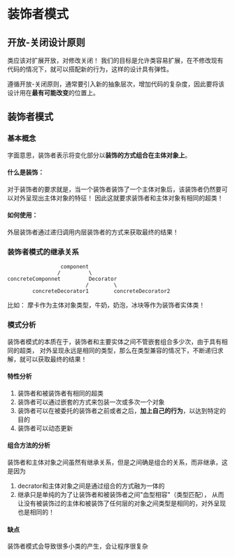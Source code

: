 # 装饰者模式

## 开放-关闭设计原则
类应该对扩展开放，对修改关闭！
我们的目标是允许类容易扩展，在不修改现有代码的情况下，就可以搭配新的行为，这样的设计具有弹性。

遵循开放-关闭原则，通常要引入新的抽象层次，增加代码的复杂度，因此要将该设计用在**最有可能改变**的位置上。

## 装饰者模式
### 基本概念
字面意思，装饰者表示将变化部分以**装饰的方式组合在主体对象上**。

#### 什么是装饰：

对于装饰者的要求就是，当一个装饰者装饰了一个主体对象后，该装饰者仍然要可以对外呈现出主体对象的特征！
因此这就要求装饰者和主体对象有相同的超类！

#### 如何使用：

外层装饰者通过递归调用内层装饰者的方式来获取最终的结果！


### 装饰者模式的继承关系
                     component
                    /         \
    concreteComponnet         Decorator
                             /        \
            concreteDecorator1        concreteDecorator2
            
            
比如：
摩卡作为主体对象类型，牛奶，奶泡，冰块等作为装饰者实体类！

### 模式分析
装饰者模式的本质在于，装饰者和主要实体之间不管嵌套组合多少次，由于具有相同的超类，
对外呈现永远是相同的类型，那么在类型兼容的情况下，不断递归求解，就可以获取最终的结果！
#### 特性分析
1. 装饰者和被装饰者有相同的超类
2. 装饰者可以通过嵌套的方式来包装一次或多次一个对象
3. 装饰者可以在被委托的装饰者之前或者之后，**加上自己的行为**，以达到特定的目的
4. 装饰者可以动态更新

#### 组合方法的分析
装饰者和主体对象之间虽然有继承关系，但是之间确是组合的关系，而非继承，这是因为
1. decrator和主体对象之间是通过组合的方式融为一体的
2. 继承只是单纯的为了让装饰者和被装饰者之间"血型相容"（类型匹配），
从而让没有被装饰过的主体和被装饰了任何层的对象之间类型是相同的，对外呈现也是相同的！

#### 缺点
装饰者模式会导致很多小类的产生，会让程序很复杂

